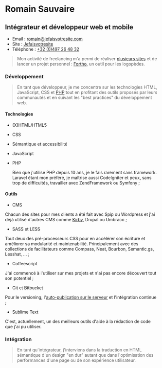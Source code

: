 # Romain Sauvaire

## Intégrateur et développeur web et mobile
- Email : [romain@jefaisvotresite.com](mailto:romain@jefaisvotresite.com)
- Site : [Jefaisvotresite](http://jefaisvotresite.com)
- Téléphone : [+32 (0)497 26 48 32](tel:0032497264832)

> Mon activité de freelancing m'a permi de réaliser [plusieurs sites](http://jefaisvotresite.com/portfolio/) et de lancer un projet personnel : [Fortho](http://fortho.fr), un outil pour les logopèdes.

### Développement
> En tant que développeur, je me concentre sur les technologies HTML, JavaScript, CSS et [PHP](#PHP) tout en profitant des outils proposés par leurs communautés et en suivant les "best practices" du développement web.

#### Technologies

- (X)HTML/HTML5
- CSS
- Sémantique et accessibilité
- JavaScript
- <a name="PHP"></a>PHP

  Bien que j'utilise PHP depuis 10 ans, je le fais rarement sans framework. Laravel étant mon préféré, je maîtrise aussi CodeIgniter et peux, sans trop de difficultés, travailler avec ZendFramework ou Symfony ;

#### Outils
- CMS

 Chacun des sites pour mes clients a été fait avec Spip ou Wordpress et j'ai déjà utilisé d'autres CMS comme [Kirby](http://getkirby.com/), Drupal ou Umbraco ;

- SASS et LESS

 Tout deux des pré-processeurs CSS pour en accélérer son écriture et améliorer sa modularité et maintenabilité. Principalement avec des collections de facilitateurs comme Compass, Neat, Bourbon, Semantic.gs, Lesshat, ... ;

- Coffeescript

 J'ai commencé à l'utiliser sur mes projets et n'ai pas encore découvert tout son potentiel ;

- Git et Bitbucket

 Pour le versioning, l'[auto-publication sur le serveur](http://jefaisvotresite.com/blog/article/deployer-automatiquement-son-site-sur-un-ftp-mutualise-avec-git-et-bitbucket) et l'intégration continue ;

- Sublime Text

 C'est, actuellement, un des meilleurs outils d'aide à la rédaction de code que j'ai pu utiliser.

### Intégration
> En tant qu'intégrateur, j'interviens dans la traduction en HTML sémantique d'un design "en dur" autant que dans l'optimisation des performances d'une page ou de son expérience utilisateur.